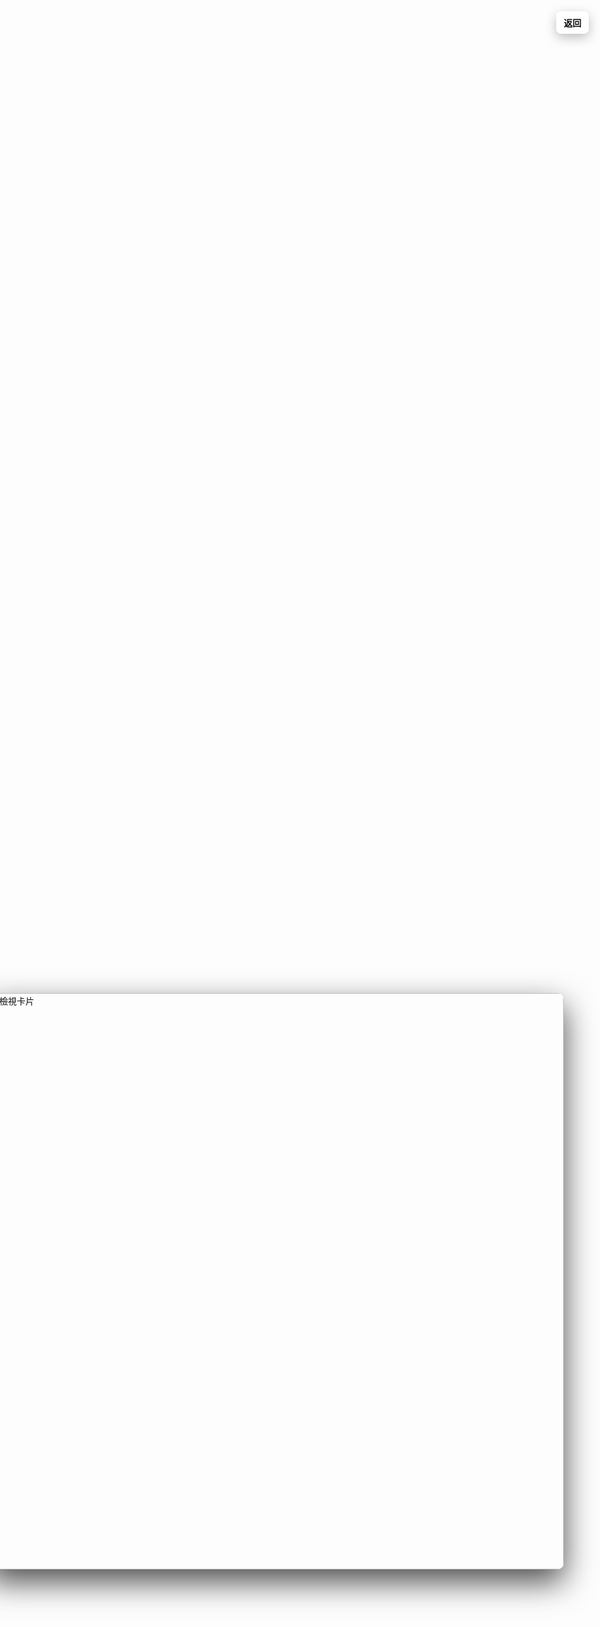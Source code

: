 <!DOCTYPE html>
<html lang="zh-TW">
<head>
<meta charset="utf-8" />
<meta name="viewport" content="width=device-width,initial-scale=1.0" />
<title>在愛中看見</title>
<style>
  :root{
    --ui-bg: rgba(255,255,255,0.92);
    --accent: #ffd700;
  }
  html,body{height:100%;margin:0;}
  body{
    font-family: "Noto Sans TC", system-ui, -apple-system, "Segoe UI", Roboto, "Helvetica Neue", Arial;
    background: url("https://i.postimg.cc/BbMSWcJZ/zip-1.jpg") center/cover no-repeat fixed;
    display:flex;
    align-items:center;
    justify-content:center;
    color:#111;
    -webkit-font-smoothing:antialiased;
  }

  .wrap{
    width:100%;
    max-width:1100px;
    padding:20px;
    box-sizing:border-box;
    text-align:center;
  }

  h1{
    margin:6px 0 14px 0;
    color:#fff;
    text-shadow:0 4px 18px rgba(0,0,0,0.6);
    font-size:28px;
  }

  /* intro card */
  .intro {
    display:flex;
    flex-direction:column;
    align-items:center;
    gap:10px;
    margin-top:6vh;
  }
  .intro .info-img{
    width:76vw;
    max-width:700px;
    border-radius:12px;
    box-shadow:0 8px 30px rgba(0,0,0,0.55);
    cursor:pointer;
    transition:transform .25s ease;
  }
  .intro .info-img:active{ transform:scale(.98) }

  /* main game area */
  .game {
    display:none;
    margin-top:24px;
  }

  .card-wrap{
    margin: 18px 0;
    display:flex;
    justify-content:center;
  }

  /* card (thumbnail) */
  .card {
    display:inline-block;
    cursor:pointer;
    transition: transform .45s cubic-bezier(.2,.9,.2,1), opacity .3s ease;
    transform-origin:center center;
    opacity:0;
  }

  .card img{
    width:75vw;            /* 未放大時約螢幕3/4 */
    max-width:720px;      /* 桌面最大寬度 */
    height:auto;
    border-radius:12px;
    box-shadow:0 8px 30px rgba(0,0,0,0.45);
    display:block;
    will-change:transform;
  }

  .card.show{ opacity:1; transform:scale(1) translateY(0); }

  /* 卡片切換顯著動畫：flip + fade */
  .flip-out{
    animation:flipOut .36s forwards;
  }
  .flip-in{
    animation:flipIn .36s forwards;
  }
  @keyframes flipOut {
    0% { transform: rotateY(0deg) scale(.95); opacity:1; }
    100% { transform: rotateY(90deg) scale(.6); opacity:0; }
  }
  @keyframes flipIn {
    0% { transform: rotateY(-90deg) scale(.6); opacity:0; }
    100% { transform: rotateY(0deg) scale(1); opacity:1; }
  }

  /* control buttons */
  .controls{
    display:flex;
    gap:12px;
    justify-content:center;
    flex-wrap:wrap;
    margin-top:14px;
  }
  .btn{
    background:var(--ui-bg);
    border-radius:10px;
    border:0;
    padding:12px 18px;
    font-weight:700;
    cursor:pointer;
    box-shadow:0 6px 18px rgba(0,0,0,0.25);
    transition:transform .12s ease, box-shadow .12s ease;
  }
  .btn:active{ transform:translateY(2px) }
  .btn.primary{ background: linear-gradient(90deg,var(--accent), #ffb84d); color:#111; }

  /* fullscreen preview */
  .preview-overlay{
    position:fixed; inset:0;
    display:none;
    align-items:center;
    justify-content:center;
    background:rgba(0,0,0,0.88);
    z-index:9999;
  }
  .preview-overlay.show{ display:flex; }
  .preview-img{
    width:96vw; max-width:980px; max-height:96vh;
    object-fit:contain; border-radius:10px;
    box-shadow:0 20px 50px rgba(0,0,0,0.7);
    transition:transform .2s ease;
  }
  .preview-close{
    position:fixed; top:18px; right:18px;
    background:var(--ui-bg); border-radius:8px; padding:8px 12px;
    cursor:pointer; font-weight:700; box-shadow:0 6px 18px rgba(0,0,0,0.25);
  }

  /* small loader text */
  .loader{
    color:#fff; margin-top:12px; font-size:14px; text-shadow:0 3px 8px rgba(0,0,0,0.6);
  }

  /* responsive tweaks */
  @media(min-width:900px){
    h1{font-size:34px;}
    .intro .info-img{ width:58vw; }
    .card img{ width:56vw; max-width:720px; }
  }
</style>
</head>
<body>
  <div class="wrap">
    <h1>在愛中看見</h1>

    <!-- Intro flow -->
    <div class="intro" id="intro">
      <img id="introImg" class="info-img" src="https://i.postimg.cc/MTYxRbMV/zip-2.jpg" alt="說明卡（點擊繼續）">
      <div class="loader" id="introHint">點擊卡片閱讀說明 →</div>
    </div>

    <!-- Game area -->
    <div class="game" id="game">
      <div class="card-wrap">
        <div class="card" id="card">
          <img id="cardImg" src="" alt="抽到的卡">
        </div>
      </div>

      <div class="controls" id="startControls">
        <button id="startBtn" class="btn primary">開始遊戲</button>
      </div>

      <div class="controls" id="drawControls" style="display:none; margin-top:18px;">
        <button class="btn" data-rarity="1">抽一星</button>
        <button class="btn" data-rarity="2">抽二星</button>
        <button class="btn" data-rarity="3">抽三星</button>
      </div>

      <div class="loader" id="status" style="display:none;color:#fff;"></div>
    </div>
  </div>

  <!-- Fullscreen preview -->
  <div class="preview-overlay" id="preview">
    <img id="previewImg" class="preview-img" src="" alt="檢視卡片">
    <div class="preview-close" id="previewClose">返回</div>
  </div>

<script>
/* =========================
   完整70張卡圖陣列（直接使用你給的 Postimages 直鏈）
   一星 / 二星 / 三星
   ========================= */
const oneStar = [
  "https://i.postimg.cc/jj0Cs2Qy/zip-10.jpg","https://i.postimg.cc/mrfhbkNy/zip-11.jpg","https://i.postimg.cc/HLDjpn44/zip-12.jpg",
  "https://i.postimg.cc/9f5zW0tb/zip-13.jpg","https://i.postimg.cc/rpXz8sCQ/zip-14.jpg","https://i.postimg.cc/jj0Cs2QM/zip-15.jpg",
  "https://i.postimg.cc/LsKhH5By/zip-16.jpg","https://i.postimg.cc/QMGVXCky/zip-17.jpg","https://i.postimg.cc/pdby2rY1/zip-18.jpg",
  "https://i.postimg.cc/vmrTDy37/zip-19.jpg","https://i.postimg.cc/W4GztVX6/zip-20.jpg","https://i.postimg.cc/25Qy3Y27/zip-21.jpg",
  "https://i.postimg.cc/hGLvhnpr/zip-22.jpg","https://i.postimg.cc/Dzr0mhB5/zip-23.jpg","https://i.postimg.cc/PqsNtJzP/zip-4.jpg",
  "https://i.postimg.cc/1zh49XcF/zip-5.jpg","https://i.postimg.cc/vmFDQTL9/zip-6.jpg","https://i.postimg.cc/bvcdzrH2/zip-7.jpg",
  "https://i.postimg.cc/hGWhSvbd/zip-8.jpg","https://i.postimg.cc/d0PDq3mR/zip-9.jpg"
];

const twoStar = [
  "https://i.postimg.cc/bYH5gBBr/zip-24.jpg","https://i.postimg.cc/HsYhh9qj/zip-25.jpg","https://i.postimg.cc/3J8ccFsJ/zip-26.jpg",
  "https://i.postimg.cc/HsYhh9qk/zip-27.jpg","https://i.postimg.cc/WbNHHwB3/zip-28.jpg","https://i.postimg.cc/PrXRRQgW/zip-29.jpg",
  "https://i.postimg.cc/DyvMMP9s/zip-30.jpg","https://i.postimg.cc/5N4RRShC/zip-31.jpg","https://i.postimg.cc/SNSvvfBD/zip-32.jpg",
  "https://i.postimg.cc/c4xbbBpT/zip-33.jpg","https://i.postimg.cc/CLhQQs3j/zip-34.jpg","https://i.postimg.cc/TYt4MWxr/zip-35.jpg",
  "https://i.postimg.cc/RVSDDLkg/zip-36.jpg","https://i.postimg.cc/Qx8yyJ26/zip-37.jpg","https://i.postimg.cc/xT64DbQy/zip-38.jpg",
  "https://i.postimg.cc/VLKVQbw9/zip-39.jpg","https://i.postimg.cc/ZKwMtym8/zip-40.jpg","https://i.postimg.cc/L6xbKZSW/zip-41.jpg",
  "https://i.postimg.cc/qM15VCr5/zip-42.jpg","https://i.postimg.cc/gkgTF6pt/zip-43.jpg","https://i.postimg.cc/rFfPXtTB/zip-44.jpg",
  "https://i.postimg.cc/xT64DbQW/zip-45.jpg","https://i.postimg.cc/L6xbKZSG/zip-46.jpg","https://i.postimg.cc/dt5xPTvF/zip-47.jpg",
  "https://i.postimg.cc/5NsRdF1M/zip-48.jpg"
];

const threeStar = [
  "https://i.postimg.cc/SRDDhHB9/zip-49.jpg","https://i.postimg.cc/1XJJQbkV/zip-50.jpg","https://i.postimg.cc/4yBBgjD7/zip-51.jpg",
  "https://i.postimg.cc/WzXXvxBd/zip-52.jpg","https://i.postimg.cc/VvDD82xL/zip-53.jpg","https://i.postimg.cc/mk88sKvb/zip-54.jpg",
  "https://i.postimg.cc/cCXXSPpx/zip-55.jpg","https://i.postimg.cc/D0BBTR9n/zip-56.jpg","https://i.postimg.cc/2yz2gCK3/zip-57.jpg",
  "https://i.postimg.cc/XqVQtnzJ/zip-58.jpg","https://i.postimg.cc/nrH0NnPL/zip-59.jpg","https://i.postimg.cc/zvJ04qcG/zip-60.jpg",
  "https://i.postimg.cc/QCX0vjyN/zip-61.jpg","https://i.postimg.cc/6q9YFBmW/zip-62.jpg","https://i.postimg.cc/sxVwb3Ns/zip-63.jpg",
  "https://i.postimg.cc/zvJ04qcq/zip-64.jpg","https://i.postimg.cc/NFgpZQzq/zip-65.jpg","https://i.postimg.cc/7hxmjqWv/zip-66.jpg",
  "https://i.postimg.cc/6q9YFB1k/zip-67.jpg","https://i.postimg.cc/T1RCBTHZ/zip-68.jpg","https://i.postimg.cc/vTQ3CGSP/zip-69.jpg",
  "https://i.postimg.cc/Fz9Dwhnn/zip-70.jpg","https://i.postimg.cc/Wz2XxsfK/zip-71.jpg","https://i.postimg.cc/vTQ3CGSK/zip-72.jpg",
  "https://i.postimg.cc/3RjtLk9V/zip-73.jpg"
];

/* =========== 元素 =========== */
const intro = document.getElementById('intro');
const introImg = document.getElementById('introImg');
const introHint = document.getElementById('introHint');

const game = document.getElementById('game');
const startBtn = document.getElementById('startBtn');
const drawControls = document.getElementById('drawControls');
const drawButtons = document.querySelectorAll('.btn[data-rarity]');
const card = document.getElementById('card');
const cardImg = document.getElementById('cardImg');
const status = document.getElementById('status');

const preview = document.getElementById('preview');
const previewImg = document.getElementById('previewImg');
const previewClose = document.getElementById('previewClose');

const startControls = document.getElementById('startControls');
const drawControlsDiv = document.getElementById('drawControls');
const buttonsDiv = document.getElementById('drawControls');

/* =========== flow control =========== */
let introStage = 0; // 0=show info1, 1=info2, 2=game ready
let inPreview = false;

/* =========== 預載所有圖片（背景與說明與70張） =========== */
const preloadList = [
  "https://i.postimg.cc/MTYxRbMV/zip-2.jpg",
  "https://i.postimg.cc/RFT9fQ61/zip-3.jpg",
  ...oneStar, ...twoStar, ...threeStar
];

function preloadAll(list, onProgress, onDone){
  let loaded=0;
  list.forEach(src=>{
    const img=new Image();
    img.onload = img.onerror = ()=>{
      loaded++;
      if(onProgress) onProgress(loaded, list.length, src);
      if(loaded===list.length && onDone) onDone();
    };
    img.src=src;
  });
}
status.style.display='block';
status.textContent='載入資源中…';
preloadAll(preloadList, (l,t)=>{ status.textContent = `載入中 ${l}/${t}`; }, ()=>{
  status.style.display='none';
  introHint.textContent = '點擊卡片閱讀說明 →';
});

/* =========== Intro 流程 (點 introImg 依序兩張) =========== */
introImg.addEventListener('click', ()=>{
  if(introStage === 0){
    // 顯示第二張說明
    introImg.src = "https://i.postimg.cc/RFT9fQ61/zip-3.jpg";
    introStage = 1;
    introHint.textContent = '再點一次繼續 →';
  } else if(introStage === 1){
    // 完成 intro，進入遊戲介面
    intro.style.display = 'none';
    game.style.display = 'block';
    startControls.style.display = 'flex';
    introStage = 2;
  }
});

/* =========== Start 按鈕顯示抽卡按鈕 =========== */
startBtn.addEventListener('click', ()=>{
  startControls.style.display = 'none';
  drawControlsDiv.style.display = 'flex';
  // 顯示一張預設卡（可自訂）
  showCardSample();
});

/* 顯示預設卡 */
function showCardSample(){
  // 顯示一張隨機一星作示範（或可設為說明圖）
  const src = oneStar[Math.floor(Math.random()*oneStar.length)];
  cardImg.src = src;
  showCardVisual();
}

/* 顯示卡片的視覺（淡入） */
function showCardVisual(){
  card.classList.remove('flip-in','flip-out');
  card.style.display='inline-block';
  requestAnimationFrame(()=>{ card.classList.add('show'); });
}

/* 隱藏卡片（淡出） */
function hideCardVisual(){
  card.classList.remove('show');
  card.style.display='none';
}

/* =========== 抽卡邏輯（按鈕） =========== */
function drawFromPool(pool){
  // 切換動畫：flip out -> 換圖 -> flip in
  card.classList.remove('flip-in');
  card.classList.add('flip-out');

  setTimeout(()=> {
    // 更換圖片
    const idx = Math.floor(Math.random()*pool.length);
    const newSrc = pool[idx];
    cardImg.src = newSrc;
    // 進入 flip-in
    card.classList.remove('flip-out');
    card.classList.add('flip-in');
    // ensure visible
    card.style.display='inline-block';
  }, 320);
}

// 綁定按鈕（用 data-rarity）
document.querySelectorAll('.btn').forEach(btn=>{
  btn.addEventListener('click', (e)=>{
    e.stopPropagation();
    const rarity = btn.getAttribute('data-rarity');
    if(rarity === '1') drawFromPool(oneStar);
    else if(rarity === '2') drawFromPool(twoStar);
    else drawFromPool(threeStar);
  });
});

/* =========== 點擊卡片放大預覽 =========== */
card.addEventListener('click', (e)=>{
  e.stopPropagation();
  if(!cardImg.src) return;
  // show preview
  previewImg.src = cardImg.src;
  preview.classList.add('show');
  preview.style.display='flex';
  inPreview = true;
});

/* close preview */
previewClose.addEventListener('click', (e)=>{
  e.stopPropagation();
  preview.classList.remove('show');
  preview.style.display='none';
  inPreview = false;
});

/* 任何空白處點擊，如果在 preview 就關閉 */
document.addEventListener('click', (e)=>{
  if(inPreview){
    preview.classList.remove('show');
    preview.style.display='none';
    inPreview=false;
  }
});

/* 防止按鈕點擊觸發 document click */
previewImg.addEventListener('click', (e)=>e.stopPropagation());
cardImg.addEventListener('click', (e)=>e.stopPropagation());

/* allow keyboard ESC close preview */
document.addEventListener('keydown', (e)=>{
  if(e.key === 'Escape' && inPreview){
    preview.classList.remove('show');
    preview.style.display='none';
    inPreview=false;
  }
});
</script>
</body>
</html>